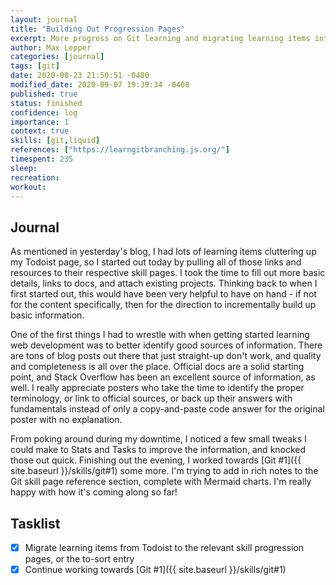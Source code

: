 ```yaml
---
layout: journal
title: "Building Out Progression Pages"
excerpt: More progress on Git learning and migrating learning items into skills.
author: Max Lepper
categories: [journal]
tags: [git]
date: 2020-08-23 21:50:51 -0400
modified_date: 2020-09-07 19:39:34 -0400
published: true
status: finished
confidence: log
importance: 1
context: true
skills: [git,liquid]
references: ["https://learngitbranching.js.org/"]
timespent: 235
sleep:
recreation:
workout:
---
```


## Journal

As mentioned in yesterday's blog, I had lots of learning items cluttering up my Todoist page, so I started out today by pulling all of those links and resources to their respective skill pages. I took the time to fill out more basic details, links to docs, and attach existing projects. Thinking back to when I first started out, this would have been very helpful to have on hand - if not for the content specifically, then for the direction to incrementally build up basic information.

One of the first things I had to wrestle with when getting started learning web development was to better identify good sources of information. There are tons of blog posts out there that just straight-up don't work, and quality and completeness is all over the place. Official docs are a solid starting point, and Stack Overflow has been an excellent source of information, as well. I really appreciate posters who take the time to identify the proper terminology, or link to official sources, or back up their answers with fundamentals instead of only a copy-and-paste code answer for the original poster with no explanation.

From poking around during my downtime, I noticed a few small tweaks I could make to Stats and Tasks to improve the information, and knocked those out quick. Finishing out the evening, I worked towards [Git #1]({{ site.baseurl }}/skills/git#1) some more. I'm trying to add in rich notes to the Git skill page reference section, complete with Mermaid charts. I'm really happy with how it's coming along so far!

## Tasklist

- [x] Migrate learning items from Todoist to the relevant skill progression pages, or the to-sort entry
- [x] Continue working towards [Git #1]({{ site.baseurl }}/skills/git#1)